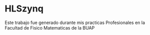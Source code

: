 # HLSzynq
Este trabajo fue generado durante mis practicas Profesionales en la Facultad de Fisico Matematicas de la BUAP

